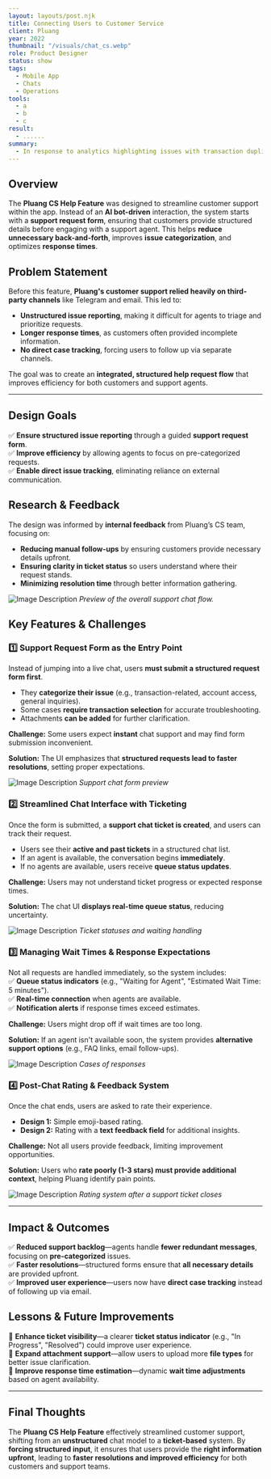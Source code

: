 ```yaml
---
layout: layouts/post.njk
title: Connecting Users to Customer Service
client: Pluang
year: 2022
thumbnail: "/visuals/chat_cs.webp"
role: Product Designer
status: show
tags:
  - Mobile App
  - Chats
  - Operations
tools:
  - a
  - b
  - c
result:
  - ......
summary:
  - In response to analytics highlighting issues with transaction duplicates and complaints, as a Product Designer, I embarked on a transformative project aimed at improving information clarity. A rapid product launch within two months, marked by shortened transaction times and a notable reduction in complaints. This project not only optimized operations but also fostered cross-functional collaboration among product managers, operational teams, and customer service representatives, cementing relationships beyond traditional product roles.
---
```


## Overview  
The **Pluang CS Help Feature** was designed to streamline customer support within the app. Instead of an **AI bot-driven** interaction, the system starts with a **support request form**, ensuring that customers provide structured details before engaging with a support agent. This helps **reduce unnecessary back-and-forth**, improves **issue categorization**, and optimizes **response times**.  

## Problem Statement  
Before this feature, **Pluang's customer support relied heavily on third-party channels** like Telegram and email. This led to:  
- **Unstructured issue reporting**, making it difficult for agents to triage and prioritize requests.  
- **Longer response times**, as customers often provided incomplete information.  
- **No direct case tracking**, forcing users to follow up via separate channels.  

The goal was to create an **integrated, structured help request flow** that improves efficiency for both customers and support agents.   

---

## Design Goals  
✅ **Ensure structured issue reporting** through a guided **support request form**.  
✅ **Improve efficiency** by allowing agents to focus on pre-categorized requests.  
✅ **Enable direct issue tracking**, eliminating reliance on external communication.  

## Research & Feedback  
The design was informed by **internal feedback** from Pluang’s CS team, focusing on:  
- **Reducing manual follow-ups** by ensuring customers provide necessary details upfront.  
- **Ensuring clarity in ticket status** so users understand where their request stands.  
- **Minimizing resolution time** through better information gathering. 

![Image Description](/visuals/cs_3-flow.webp)
*Preview of the overall support chat flow.* 

## Key Features & Challenges  

### **1️⃣ Support Request Form as the Entry Point**  
Instead of jumping into a live chat, users **must submit a structured request form first**.  
- They **categorize their issue** (e.g., transaction-related, account access, general inquiries).  
- Some cases **require transaction selection** for accurate troubleshooting.  
- Attachments **can be added** for further clarification.  

**Challenge:** Some users expect **instant** chat support and may find form submission inconvenient.  

**Solution:** The UI emphasizes that **structured requests lead to faster resolutions**, setting proper expectations.  

![Image Description](/visuals/cs_1-bw.webp)
*Support chat form preview* 

### **2️⃣ Streamlined Chat Interface with Ticketing**  
Once the form is submitted, a **support chat ticket is created**, and users can track their request.  
- Users see their **active and past tickets** in a structured chat list.  
- If an agent is available, the conversation begins **immediately**.  
- If no agents are available, users receive **queue status updates**.  

**Challenge:** Users may not understand ticket progress or expected response times.  

**Solution:** The chat UI **displays real-time queue status**, reducing uncertainty.  

![Image Description](/visuals/cs_queues.webp)
*Ticket statuses and waiting handling*  

### **3️⃣ Managing Wait Times & Response Expectations**  
Not all requests are handled immediately, so the system includes:  
✅ **Queue status indicators** (e.g., "Waiting for Agent", "Estimated Wait Time: 5 minutes").  
✅ **Real-time connection** when agents are available.  
✅ **Notification alerts** if response times exceed estimates.  

**Challenge:** Users might drop off if wait times are too long.  

**Solution:** If an agent isn't available soon, the system provides **alternative support options** (e.g., FAQ links, email follow-ups).  

![Image Description](/visuals/cs_4.webp)
*Cases of responses*   

### **4️⃣ Post-Chat Rating & Feedback System**  
Once the chat ends, users are asked to rate their experience.  
- **Design 1:** Simple emoji-based rating.  
- **Design 2:** Rating with a **text feedback field** for additional insights.  

**Challenge:** Not all users provide feedback, limiting improvement opportunities.  

**Solution:** Users who **rate poorly (1-3 stars) must provide additional context**, helping Pluang identify pain points.  

![Image Description](/visuals/cs_5.webp) 
*Rating system after a support ticket closes* 

---

## Impact & Outcomes  
✅ **Reduced support backlog**—agents handle **fewer redundant messages**, focusing on **pre-categorized** issues.  
✅ **Faster resolutions**—structured forms ensure that **all necessary details** are provided upfront.  
✅ **Improved user experience**—users now have **direct case tracking** instead of following up via email.  

## Lessons & Future Improvements  
🔹 **Enhance ticket visibility**—a clearer **ticket status indicator** (e.g., "In Progress", "Resolved") could improve user experience.  
🔹 **Expand attachment support**—allow users to upload more **file types** for better issue clarification.  
🔹 **Improve response time estimation**—dynamic **wait time adjustments** based on agent availability.

---

## Final Thoughts  
The **Pluang CS Help Feature** effectively streamlined customer support, shifting from an **unstructured** chat model to a **ticket-based** system. By **forcing structured input**, it ensures that users provide the **right information upfront**, leading to **faster resolutions and improved efficiency** for both customers and support teams.  


